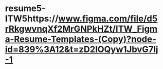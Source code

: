 # resume5-ITW5https://www.figma.com/file/d5rRkgwvnqXf2MrGNPkHZt/ITW_Figma-Resume-Templates-(Copy)?node-id=839%3A12&t=zD2lOQyw1JbvG7lj-1

